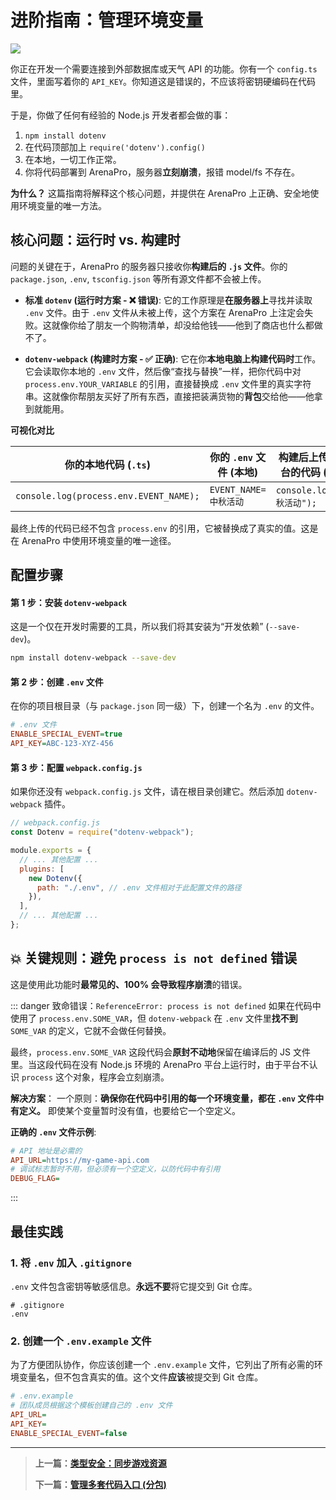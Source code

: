 # 进阶指南：管理环境变量

![](/QQ20250625-201437.png)

你正在开发一个需要连接到外部数据库或天气 API 的功能。你有一个 `config.ts` 文件，里面写着你的 `API_KEY`。你知道这是错误的，不应该将密钥硬编码在代码里。

于是，你做了任何有经验的 Node.js 开发者都会做的事：

1.  `npm install dotenv`
2.  在代码顶部加上 `require('dotenv').config()`
3.  在本地，一切工作正常。
4.  你将代码部署到 ArenaPro，服务器**立刻崩溃**，报错 model/fs 不存在。

**为什么？** 这篇指南将解释这个核心问题，并提供在 ArenaPro 上正确、安全地使用环境变量的唯一方法。

## 核心问题：运行时 vs. 构建时

问题的关键在于，ArenaPro 的服务器只接收你**构建后的 `.js` 文件**。你的 `package.json`, `.env`, `tsconfig.json` 等所有源文件都不会被上传。

- **标准 `dotenv` (运行时方案 - ❌ 错误)**: 它的工作原理是**在服务器上**寻找并读取 `.env` 文件。由于 `.env` 文件从未被上传，这个方案在 ArenaPro 上注定会失败。这就像你给了朋友一个购物清单，却没给他钱——他到了商店也什么都做不了。

- **`dotenv-webpack` (构建时方案 - ✅ 正确)**: 它在你**本地电脑上构建代码时**工作。它会读取你本地的 `.env` 文件，然后像“查找与替换”一样，把你代码中对 `process.env.YOUR_VARIABLE` 的引用，直接替换成 `.env` 文件里的真实字符串。这就像你帮朋友买好了所有东西，直接把装满货物的**背包**交给他——他拿到就能用。

**可视化对比**

| 你的本地代码 (`.ts`)                   | 你的 `.env` 文件 (本地) | 构建后上传到平台的代码 (`.js`) |
| -------------------------------------- | ----------------------- | ------------------------------ |
| `console.log(process.env.EVENT_NAME);` | `EVENT_NAME=中秋活动`   | `console.log("中秋活动");`     |

最终上传的代码已经不包含 `process.env` 的引用，它被替换成了真实的值。这是在 ArenaPro 中使用环境变量的唯一途径。

## 配置步骤

#### 第 1 步：安装 `dotenv-webpack`

这是一个仅在开发时需要的工具，所以我们将其安装为“开发依赖” (`--save-dev`)。

```bash
npm install dotenv-webpack --save-dev
```

#### 第 2 步：创建 `.env` 文件

在你的项目根目录（与 `package.json` 同一级）下，创建一个名为 `.env` 的文件。

```ini
# .env 文件
ENABLE_SPECIAL_EVENT=true
API_KEY=ABC-123-XYZ-456
```

#### 第 3 步：配置 `webpack.config.js`

如果你还没有 `webpack.config.js` 文件，请在根目录创建它。然后添加 `dotenv-webpack` 插件。

```javascript
// webpack.config.js
const Dotenv = require("dotenv-webpack");

module.exports = {
  // ... 其他配置 ...
  plugins: [
    new Dotenv({
      path: "./.env", // .env 文件相对于此配置文件的路径
    }),
  ],
  // ... 其他配置 ...
};
```

## 💥 关键规则：避免 `process is not defined` 错误

这是使用此功能时**最常见的、100% 会导致程序崩溃**的错误。

::: danger 致命错误：`ReferenceError: process is not defined`
如果在代码中使用了 `process.env.SOME_VAR`，但 `dotenv-webpack` 在 `.env` 文件里**找不到** `SOME_VAR` 的定义，它就不会做任何替换。

最终，`process.env.SOME_VAR` 这段代码会**原封不动地**保留在编译后的 JS 文件里。当这段代码在没有 Node.js 环境的 ArenaPro 平台上运行时，由于平台不认识 `process` 这个对象，程序会立刻崩溃。

**解决方案**：
一个原则：**确保你在代码中引用的每一个环境变量，都在 `.env` 文件中有定义。** 即使某个变量暂时没有值，也要给它一个空定义。

**正确的 `.env` 文件示例**:

```ini
# API 地址是必需的
API_URL=https://my-game-api.com
# 调试标志暂时不用，但必须有一个空定义，以防代码中有引用
DEBUG_FLAG=
```

:::

## 最佳实践

### 1. 将 `.env` 加入 `.gitignore`

`.env` 文件包含密钥等敏感信息。**永远不要**将它提交到 Git 仓库。

```
# .gitignore
.env
```

### 2. 创建一个 `.env.example` 文件

为了方便团队协作，你应该创建一个 `.env.example` 文件，它列出了所有必需的环境变量名，但不包含真实的值。这个文件**应该**被提交到 Git 仓库。

```ini
# .env.example
# 团队成员根据这个模板创建自己的 .env 文件
API_URL=
API_KEY=
ENABLE_SPECIAL_EVENT=false
```

---

> **上一篇：[类型安全：同步游戏资源](./asset-synchronization.md)**
>
> **下一篇：[管理多套代码入口 (分包)](./bulidName.md)**
